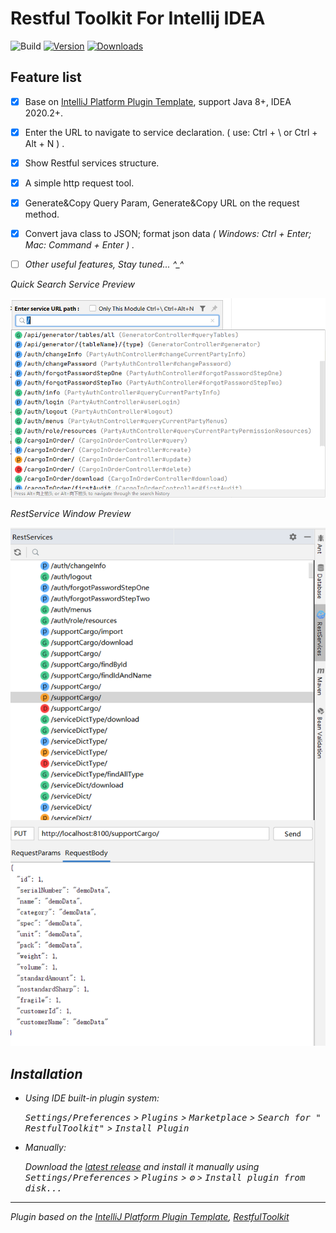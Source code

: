 # Restful Toolkit For Intellij IDEA

![Build](https://github.com/huangbaihua001/restful-toolkit/workflows/Build/badge.svg)
[![Version](https://img.shields.io/jetbrains/plugin/v/PLUGIN_ID.svg)](https://plugins.jetbrains.com/plugin/jiux.net.plugin.restful.toolkit)
[![Downloads](https://img.shields.io/jetbrains/plugin/d/PLUGIN_ID.svg)](https://plugins.jetbrains.com/plugin/jiux.net.plugin.restful.toolkit)

## Feature list

- [x] Base on [IntelliJ Platform Plugin Template][template], support Java 8+, IDEA 2020.2+.
- [x] Enter the URL to navigate to service declaration. ( use: Ctrl + \ or Ctrl + Alt + N ) .
- [x] Show Restful services structure.
- [x] A simple http request tool.
- [x] Generate&Copy Query Param, Generate&Copy URL on the request method.
- [x] Convert java class to JSON; format json data <em>( Windows: Ctrl + Enter; Mac: Command + Enter ) .
- [ ] Other useful features, Stay tuned... ^_^


Quick Search Service Preview

![searchService.png](searchService.png)

RestService Window Preview

![restServiceWindow.png](restServiceWindow.png)

## Installation

- Using IDE built-in plugin system:

  <kbd>Settings/Preferences</kbd> > <kbd>Plugins</kbd> > <kbd>Marketplace</kbd> > <kbd>Search for "
  RestfulToolkit"</kbd> >
  <kbd>Install Plugin</kbd>

- Manually:

  Download the [latest release](https://github.com/huangbaihua001/restful-toolkit/releases/latest) and install it
  manually using
  <kbd>Settings/Preferences</kbd> > <kbd>Plugins</kbd> > <kbd>⚙️</kbd> > <kbd>Install plugin from disk...</kbd>

---
Plugin based on the [IntelliJ Platform Plugin Template][template], [RestfulToolkit][RestfulToolkit]

[template]: https://github.com/JetBrains/intellij-platform-plugin-template

[RestfulToolkit]: https://github.com/mrmanzhaow/RestfulToolkit
